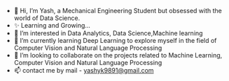 - 👋 Hi, I’m Yash, a Mechanical Engineering Student but obsessed with the world of Data Science.
- ✨ Learning and Growing...
- 👀 I’m interested in Data Analytics, Data Science,Machine learning 
- 🌱 I’m currently learning Deep Learning to explore myself in the field of Computer Vision and Natural Language Processing
- 💞️ I’m looking to collaborate on the projects related to Machine Learning, Computer Vision and Natural Language Processing
- 📫 contact me by mail - yashyk9891@gmail.com

<!---
YashKumarYK/YashKumarYK is a ✨ special ✨ repository because its `README.md` (this file) appears on your GitHub profile.
You can click the Preview link to take a look at your changes.
--->
